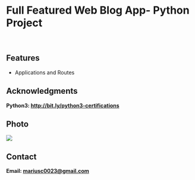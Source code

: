 <h1> Full Featured Web Blog App- Python Project</h1>
<br>
<h2>Features</h2>
<ul>
    <li> Applications and Routes</li>
</ul>


<h2>Acknowledgments</h2>

<b> Python3: http://bit.ly/python3-certifications </b>
<br>

<h2>Photo</h2>
<img src="image.png">
<br>
<h2>Contact</h2>

<b> Email: mariusc0023@gmail.com </b>
